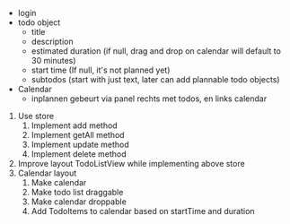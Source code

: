 - login
- todo object
  - title
  - description
  - estimated duration (if null, drag and drop on calendar will default to 30 minutes)
  - start time (If null, it's not planned yet)
  - subtodos (start with just text, later can add plannable todo objects)
- Calendar
  - inplannen gebeurt via panel rechts met todos, en links calendar


1. Use store
   1. Implement add method
   2. Implement getAll method
   3. Implement update method
   4. Implement delete method
2. Improve layout TodoListView while implementing above store
3. Calendar layout
   1. Make calendar
   2. Make todo list draggable
   3. Make calendar droppable
   4. Add TodoItems to calendar based on startTime and duration
